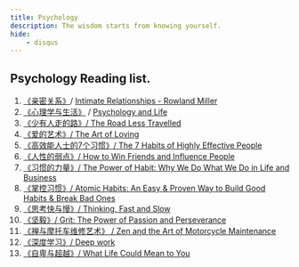 ```yaml
---
title: Psychology
description: The wisdom starts from knowing yourself.
hide:
    - disqus
---
```


## Psychology Reading list.

1. [《亲密关系》](https://m.douban.com/book/subject/5952488/)/ 
[Intimate Relationships - Rowland Miller](https://www.goodreads.com/book/show/296330.Intimate_Relationships)
1. [《心理学与生活》](https://book.douban.com/subject/1032501/) / 
[Psychology and Life](https://www.goodreads.com/book/show/1035242.Psychology_and_Life?ac=1&from_search=true&qid=NLJUD223EP&rank=1)
1. [《少有人走的路》/ The Road Less Travelled](https://books.google.ca/books/about/The_Road_Less_Travelled.html?id=IXYoAH-MetUC&source=kp_book_description&redir_esc=y)
1. [《爱的艺术》/ The Art of Loving](https://www.google.ca/books/edition/The_Art_of_Loving/pM8MzzntBRcC?hl=en&gbpv=0)
1. [《高效能人士的7个习惯》/ The 7 Habits of Highly Effective People](https://www.goodreads.com/book/show/36072.The_7_Habits_of_Highly_Effective_People)
1. [《人性的弱点》/ How to Win Friends and Influence People](https://www.goodreads.com/book/show/4865.How_to_Win_Friends_and_Influence_People)
1. [《习惯的力量》/ The Power of Habit: Why We Do What We Do in Life and Business](https://www.goodreads.com/book/show/12609433-the-power-of-habit)
1. [《掌控习惯》/ Atomic Habits: An Easy & Proven Way to Build Good Habits & Break Bad Ones](https://www.goodreads.com/book/show/40121378-atomic-habits)
1. [《思考快与慢》/ Thinking, Fast and Slow](https://www.goodreads.com/book/show/11468377-thinking-fast-and-slow)
1. [《坚毅》/ Grit: The Power of Passion and Perseverance](https://www.goodreads.com/book/show/27213329-grit?ac=1&from_search=true&qid=DXvYtClwlW&rank=1)
1. [《禅与摩托车维修艺术》 / Zen and the Art of Motorcycle Maintenance](https://book.douban.com/subject/6811366/)
1. [《深度学习》/ Deep work](https://www.goodreads.com/book/show/25744928-deep-work)
2. [《自卑与超越》/ What Life Could Mean to You](https://www.goodreads.com/book/show/23831781-alfred-adler-4-book-collection)